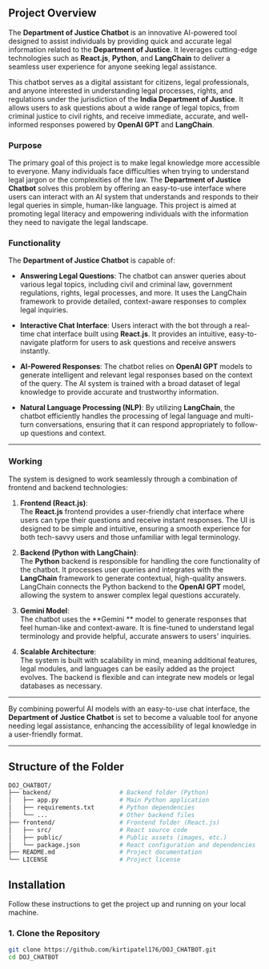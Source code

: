 ## Project Overview

The **Department of Justice Chatbot** is an innovative AI-powered tool designed to assist individuals by providing quick and accurate legal information related to the **Department of Justice**. It leverages cutting-edge technologies such as **React.js**, **Python**, and **LangChain** to deliver a seamless user experience for anyone seeking legal assistance.

This chatbot serves as a digital assistant for citizens, legal professionals, and anyone interested in understanding legal processes, rights, and regulations under the jurisdiction of the **India Department of Justice**. It allows users to ask questions about a wide range of legal topics, from criminal justice to civil rights, and receive immediate, accurate, and well-informed responses powered by **OpenAI GPT** and **LangChain**.

### Purpose

The primary goal of this project is to make legal knowledge more accessible to everyone. Many individuals face difficulties when trying to understand legal jargon or the complexities of the law. The **Department of Justice Chatbot** solves this problem by offering an easy-to-use interface where users can interact with an AI system that understands and responds to their legal queries in simple, human-like language. This project is aimed at promoting legal literacy and empowering individuals with the information they need to navigate the legal landscape.

### Functionality

The **Department of Justice Chatbot** is capable of:

- **Answering Legal Questions**: The chatbot can answer queries about various legal topics, including civil and criminal law, government regulations, rights, legal processes, and more. It uses the LangChain framework to provide detailed, context-aware responses to complex legal inquiries.

- **Interactive Chat Interface**: Users interact with the bot through a real-time chat interface built using **React.js**. It provides an intuitive, easy-to-navigate platform for users to ask questions and receive answers instantly.

- **AI-Powered Responses**: The chatbot relies on **OpenAI GPT** models to generate intelligent and relevant legal responses based on the context of the query. The AI system is trained with a broad dataset of legal knowledge to provide accurate and trustworthy information.

- **Natural Language Processing (NLP)**: By utilizing **LangChain**, the chatbot efficiently handles the processing of legal language and multi-turn conversations, ensuring that it can respond appropriately to follow-up questions and context.

---

### Working

The system is designed to work seamlessly through a combination of frontend and backend technologies:

1. **Frontend (React.js)**:  
   The **React.js** frontend provides a user-friendly chat interface where users can type their questions and receive instant responses. The UI is designed to be simple and intuitive, ensuring a smooth experience for both tech-savvy users and those unfamiliar with legal terminology.

2. **Backend (Python with LangChain)**:  
   The **Python** backend is responsible for handling the core functionality of the chatbot. It processes user queries and integrates with the **LangChain** framework to generate contextual, high-quality answers. LangChain connects the Python backend to the **OpenAI GPT** model, allowing the system to answer complex legal questions accurately.

3. **Gemini Model**:  
   The chatbot uses the **Gemini ** model to generate responses that feel human-like and context-aware. It is fine-tuned to understand legal terminology and provide helpful, accurate answers to users' inquiries.

4. **Scalable Architecture**:  
   The system is built with scalability in mind, meaning additional features, legal modules, and languages can be easily added as the project evolves. The backend is flexible and can integrate new models or legal databases as necessary.

---

By combining powerful AI models with an easy-to-use chat interface, the **Department of Justice Chatbot** is set to become a valuable tool for anyone needing legal assistance, enhancing the accessibility of legal knowledge in a user-friendly format.

---

## Structure of the Folder 
```bash
DOJ_CHATBOT/
├── backend/                   # Backend folder (Python)
│   ├── app.py                 # Main Python application
│   ├── requirements.txt       # Python dependencies
│   └── ...                    # Other backend files
├── frontend/                  # Frontend folder (React.js)
│   ├── src/                   # React source code
│   ├── public/                # Public assets (images, etc.)
│   └── package.json           # React configuration and dependencies
├── README.md                  # Project documentation
└── LICENSE                    # Project license
```
## Installation

Follow these instructions to get the project up and running on your local machine.

### 1. Clone the Repository

```bash
git clone https://github.com/kirtipatel176/DOJ_CHATBOT.git
cd DOJ_CHATBOT
```

